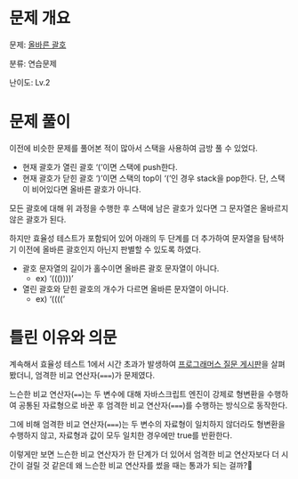 # 문제 개요

문제: [올바른 괄호](https://school.programmers.co.kr/learn/courses/30/lessons/12909)

분류: 연습문제

난이도: Lv.2

# 문제 풀이

이전에 비슷한 문제를 풀어본 적이 많아서 스택을 사용하여 금방 풀 수 있었다.

- 현재 괄호가 열린 괄호 ‘(’이면 스택에 push한다.
- 현재 괄호가 닫힌 괄호 ‘)’이면 스택의 top이 ‘(’인 경우 stack을 pop한다.
  단, 스택이 비어있다면 올바른 괄호가 아니다.

모든 괄호에 대해 위 과정을 수행한 후 스택에 남은 괄호가 있다면 그 문자열은 올바르지 않은 괄호가 된다.

하지만 효율성 테스트가 포함되어 있어 아래의 두 단계를 더 추가하여 문자열을 탐색하기 이전에 올바른 괄호인지 아닌지 판별할 수 있도록 하였다.

- 괄호 문자열의 길이가 홀수이면 올바른 괄호 문자열이 아니다.
  - ex) ‘((())))’
- 열린 괄호와 닫힌 괄호의 개수가 다르면 올바른 문자열이 아니다.
  - ex) ‘((((’

# 틀린 이유와 의문

계속해서 효율성 테스트 1에서 시간 초과가 발생하여 [프로그래머스 질문 게시판](https://school.programmers.co.kr/questions/44284)을 살펴봤더니, 엄격한 비교 연산자(`===`)가 문제였다.

느슨한 비교 연산자(`==`)는 두 변수에 대해 자바스크립트 엔진이 강제로 형변환을 수행하여 공통된 자료형으로 바꾼 후 엄격한 비교 연산자(`===`)를 수행하는 방식으로 동작한다.

그에 비해 엄격한 비교 연산자(`===`)는 두 변수의 자료형이 일치하지 않더라도 형변환을 수행하지 않고, 자료형과 값이 모두 일치한 경우에만 true를 반환한다.

이렇게만 보면 느슨한 비교 연산자가 한 단계가 더 있어서 엄격한 비교 연산자보다 더 시간이 걸릴 것 같은데 왜 느슨한 비교 연산자를 썼을 때는 통과가 되는 걸까?🤔
